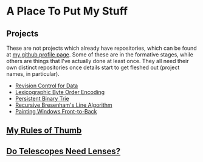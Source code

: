 # A Place To Put My Stuff

## Projects

These are not projects which already have repositories, which can be
found at [my github profile page](https://github.com/phiryll). Some of
these are in the formative stages, while others are things that I've
actually done at least once. They all need their own distinct
repositories once details start to get fleshed out (project names, in
particular).

* [Revision Control for Data](projects/data-history.md)
* [Lexicographic Byte Order Encoding](projects/lexicographic.md)
* [Persistent Binary Trie](projects/btrie.md)
* [Recursive Bresenham's Line Algorithm](projects/bresenham.md)
* [Painting Windows Front-to-Back](projects/window-painting.md)

## [My Rules of Thumb](docs/rules-of-thumb.md)

## [Do Telescopes Need Lenses?](docs/lenses.md)
